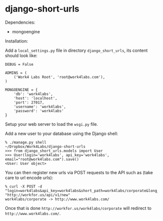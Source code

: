 django-short-urls
=================

Dependencies:

  - mongoengine

Installation:

Add a `local_settings.py` file in directory `django_short_urls`, its content should look like:

    DEBUG = False
    
    ADMINS = (
        ('Work4 Labs Root', 'root@work4labs.com'),
    )
    
    MONGOENGINE = {
        'db': 'work4labs',
        'host': 'localhost',
        'port': 27017,
        'username': 'work4labs',
        'password': 'work4labs'
    }

Setup your web server to load the `wsgi.py` file.

Add a new user to your database using the Django shell:

    % ./manage.py shell                                                                                         ~/Dropbox/Work4Labs/django-short-urls
    >>> from django_short_urls.models import User
    >>> User(login='work4labs', api_key='work4labs', email="root@work4labs.com").save()
    <User: User object>

You can then register new urls via POST requests to the API such as (take care to url encode urls):

    % curl -X POST -d "login=work4labs&api_key=work4labs&short_path=work4labs/corporate&long_url=http://www.work4labs.com/" "http://workfor.us/api/v1/new"
    work4labs/corporate -> http://www.work4labs.com/

Once that is done `http://workfor.us/work4labs/corporate` will redirect to `http://www.work4labs.com/`.
